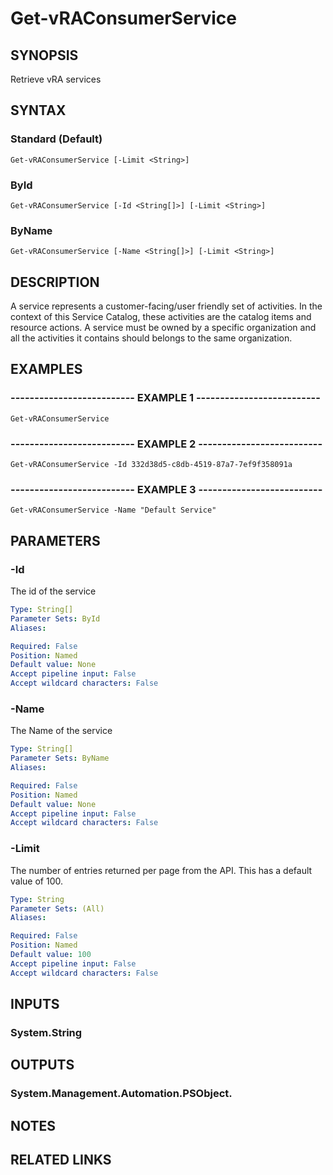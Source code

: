 # Get-vRAConsumerService

## SYNOPSIS
Retrieve vRA services

## SYNTAX

### Standard (Default)
```
Get-vRAConsumerService [-Limit <String>]
```

### ById
```
Get-vRAConsumerService [-Id <String[]>] [-Limit <String>]
```

### ByName
```
Get-vRAConsumerService [-Name <String[]>] [-Limit <String>]
```

## DESCRIPTION
A service represents a customer-facing/user friendly set of activities.
In the context of this Service Catalog, 
these activities are the catalog items and resource actions. 
A service must be owned by a specific organization and all the activities it contains should belongs to the same organization.

## EXAMPLES

### -------------------------- EXAMPLE 1 --------------------------
```
Get-vRAConsumerService
```

### -------------------------- EXAMPLE 2 --------------------------
```
Get-vRAConsumerService -Id 332d38d5-c8db-4519-87a7-7ef9f358091a
```

### -------------------------- EXAMPLE 3 --------------------------
```
Get-vRAConsumerService -Name "Default Service"
```

## PARAMETERS

### -Id
The id of the service

```yaml
Type: String[]
Parameter Sets: ById
Aliases: 

Required: False
Position: Named
Default value: None
Accept pipeline input: False
Accept wildcard characters: False
```

### -Name
The Name of the service

```yaml
Type: String[]
Parameter Sets: ByName
Aliases: 

Required: False
Position: Named
Default value: None
Accept pipeline input: False
Accept wildcard characters: False
```

### -Limit
The number of entries returned per page from the API.
This has a default value of 100.

```yaml
Type: String
Parameter Sets: (All)
Aliases: 

Required: False
Position: Named
Default value: 100
Accept pipeline input: False
Accept wildcard characters: False
```

## INPUTS

### System.String

## OUTPUTS

### System.Management.Automation.PSObject.

## NOTES

## RELATED LINKS

